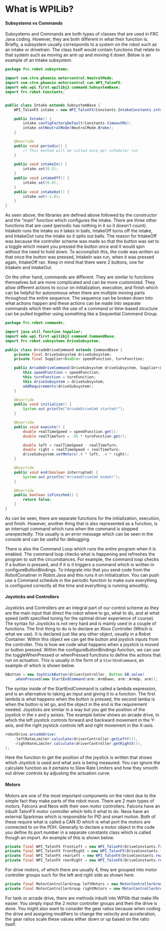 # What is WPILib?

#### Subsystems vs Commands

Subsystems and Commands are both types of classes that are used in FRC Java coding. However, they are both different in what their function is. Briefly, a subsystem usually corresponds to a system on the robot such as an intake or drivetrain. The class itself would contain functions that relate to that system such as moving an arm up and moving it down. Below is an example of an Intake subsystem.

```java
package frc.robot.subsystems;

import com.ctre.phoenix.motorcontrol.NeutralMode;
import com.ctre.phoenix.motorcontrol.can.WPI_TalonFX;
import edu.wpi.first.wpilibj2.command.SubsystemBase;
import frc.robot.Constants;


public class Intake extends SubsystemBase { 
    WPI_TalonFX intake = new WPI_TalonFX(Constants.IntakeConstants.intake);

    public Intake() {
        intake.configFactoryDefault(Constants.timeoutMs);
        intake.setNeutralMode(NeutralMode.Brake);
    }

    @Override
    public void periodic() {
        // This method will be called once per scheduler run
    }
    
    public void intakeIn() {
        intake.set(0.5);
    }
    public void intakeOff() {
        intake.set(0.0);
    }
    public void intakeOut() {
        intake.set(-1.0);
    }
}
```

As seen above, the libraries are defined above followed by the constructor and the “main” function which configures the intake. There are three other functions that are used (periodic has nothing in it so it doesn’t count). IntakeIn runs the intake so it takes in balls, IntakeOff turns off the intake, and IntakeOut runs the intake so it spits out balls. The reason for IntakeOff was because the controller scheme was made so that the button was set to a toggle which meant you pressed the button once and it would spin without the need to hold down. To accomplish this, the code was written so that once the button was pressed, IntakeIn was run, when it was pressed again, IntakeOff ran. Keep in mind that there were 2 buttons, one for IntakeIn and IntakeOut. 

On the other hand, commands are different. They are similar to functions themselves but are more complicated and can be more customized. They allow different actions to occur on initialization, execution, and finish which can be helpful for autonomous when there are multiple moving parts throughout the entire sequence. The sequence can be broken down into what actions happen and these actions can be made into separate commands which then with the use of a command or time-based structure can be pulled together using something like a Sequential Command Group.

```java
package frc.robot.commands;

import java.util.function.Supplier;
import edu.wpi.first.wpilibj2.command.CommandBase;
import frc.robot.subsystems.DriveSubsystem;

public class ArcadeDriveCommand extends CommandBase {
    private final DriveSubsystem driveSubsystem;
    private final Supplier<Double> speedFunction, turnFunction;

    public ArcadeDriveCommand(DriveSubsystem driveSubsystem, Supplier<Double> speedFunction, Supplier<Double> turnFunction) {
        this.speedFunction = speedFunction;
        this.turnFunction = turnFunction;
        this.driveSubsystem = driveSubsystem;
        addRequirements(driveSubsystem);
    }

    @Override
    public void initialize() {
        System.out.println("ArcadeDriveCmd started!");
    }

    @Override
    public void execute() {
        double realTimeSpeed = speedFunction.get();
        double realTimeTurn = .95 * turnFunction.get();

        double left = realTimeSpeed - realTimeTurn;
        double right = realTimeSpeed + realTimeTurn;
        driveSubsystem.setMotors(.4 * left, .4 * right);
    }

    @Override
    public void end(boolean interrupted) {
        System.out.println("ArcadeDriveCmd ended!");
    }

    @Override
    public boolean isFinished() {
        return false;
    }
}
```

As can be seen, there are separate functions for the initialization, execution, and finish. However, another thing that is also represented as a function, is an interrupt command which runs when the command is stopped unexpectedly. This usually is an error message which can be seen in the console and can be useful for debugging.

There is also the Command Loop which runs the entire program when it is enabled. The command loop checks what is happening and refreshes the program to suit the circumstances. For example, the command loop checks if a button is pressed, and if it is it triggers a command which is written in configureButtonBindings. To integrate into that you send code from the RobotConatiner in Robot.Java and this runs it on initialization. You can push use a Command schedule in the periodic function to make sure everything is configured correctly all the time and everything is running smoothly.
 
#### Joysticks and Controllers

Joysticks and Controllers are an integral part of our control scheme as they are the main input that direct the robot where to go, what to do, and at what speed (with specified tuning for the optimal driver experience of course). The syntax for Joysticks is not very hard and is mainly used in a couple of functions. The first thing to do is to declare an Xbox Controller (Which is what we use). It is declared just like any other object, usually in a Robot Container. Within this object we can get the button and joystick inputs from the controller. This is how we code what happens when a joystick is moved or button pressed. Within the configureButtonBindings function, we can use the toggleWhenPressed or whenPressed functions to define the actions that run on actuation. This is usually in the form of a `StartEndCommand`, an example of which is shown below.

```java
bButton = new JoyStickButton(driverController, Button.kB.value)
    .whenPressed(new StartEndCommand(arm::ArmDown, arm::ArmUp, arm));
```

The syntax inside of the StartEndCommand is called a lambda expression, and is an alternative to taking an input and giving it to a function. The first lambda is what happens when the button is pressed, the second lamba is when the button is let go, and the object in the end is the requirement needed. Joysticks are similar in a way but you get the position of the joystick in the x and y axises. The example below shows an arcade drive, in which the left joystick controls forward and backward movement in the Y-axis, and the right joystick controls left and right movement in the X-axis.

```java
robotDrive.arcadeDrive(
    -leftRateLimiter.calculate(driverController.getLeftY()),
    -rightRateLimiter.calculate(driverController.getRightX()),
);
```

Here the function to get the position of the joystick is written that shows which Joystick is used and what axis is being measured. You can ignore the calculate function as it pertains to Slew Rate Limiters and how they smooth out driver controls by adjusting the actuation curve. 

#### Motors

Motors are one of the most important components on the robot due to the simple fact they make parts of the robot move. There are 2 main types of motors, Falcons and Neos with their own motor controllers. Falcons have an inbuilt TalonFX motor controller which tells it what to do. Neos have an external Sparkmax which is responsible for PID and smart motion. Both of these require what is called a CAN ID which is what port the motors are connected to on the PDH. Generally to declare a motor object in the code you define its port number in a separate constants class which is called though an import. An example of this is shown below.

```java
private final WPI_TalonFX frontLeft = new WPI_TalonFX(DriveConstants.frontLeft);
private final WPI_TalonFX frontRight = new WPI_TalonFX(DriveConstants.frontRight);
private final WPI_TalonFX rearLeft = new WPI_TalonFX(DriveConstants.rearLeft);
private final WPI_TalonFX rearRight = new WPI_TalonFX(DriveConstants.rearRight);
```

For drive motors, of which there are usually 4, they are grouped into motor controller groups such for the left and right side as shown here.

```java
private final MotorControllerGroup leftMotors = new MotorControllerGroup(frontLeft, rearLeft);
private final MotorControllerGroup rightMotors = new MotorControllerGroup(frontRight, rearRight);
```

For tank or arcade drive, there are methods inbuilt into WPIlib that make life easier. You simply input the 2 motor controller groups and then the drive is done. You might also want to consider the gear ratios because when coding the drive and assigning modifiers to change the velocity and acceleration, the gear ratios scale these values either down or up based on the ratio itself.
